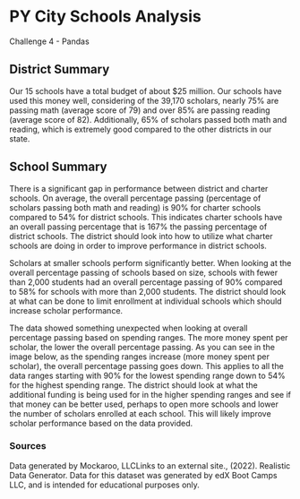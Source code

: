 # PY City Schools Analysis

Challenge 4 - Pandas

## District Summary

Our 15 schools have a total budget of about $25 million. Our schools have used this money well, considering of the 39,170 scholars, nearly 75% are passing math (average score of 79) and over 85% are passing reading (average score of 82). Additionally, 65% of scholars passed both math and reading, which is extremely good compared to the other districts in our state.

## School Summary

There is a significant gap in performance between district and charter schools. On average, the overall percentage passing (percentage of scholars passing both math and reading) is 90% for charter schools compared to 54% for district schools. This indicates charter schools have an overall passing percentage that is 167% the passing percentage of district schools. The district should look into how to utilize what charter schools are doing in order to improve performance in district schools.

Scholars at smaller schools perform significantly better. When looking at the overall percentage passing of schools based on size, schools with fewer than 2,000 students had an overall percentage passing of 90% compared to 58% for schools with more than 2,000 students. The district should look at what can be done to limit enrollment at individual schools which should increase scholar performance.

The data showed something unexpected when looking at overall percentage passing based on spending ranges. The more money spent per scholar, the lower the overall percentage passing. As you can see in the image below, as the spending ranges increase (more money spent per scholar), the overall percentage passing goes down. This applies to all the data ranges starting with 90% for the lowest spending range down to 54% for the highest spending range. The district should look at what the additional funding is being used for in the higher spending ranges and see if that money can be better used, perhaps to open more schools and lower the number of scholars enrolled at each school. This will likely improve scholar performance based on the data provided. 


### Sources
Data generated by Mockaroo, LLCLinks to an external site., (2022). Realistic Data Generator. Data for this dataset was generated by edX Boot Camps LLC, and is intended for educational purposes only.

